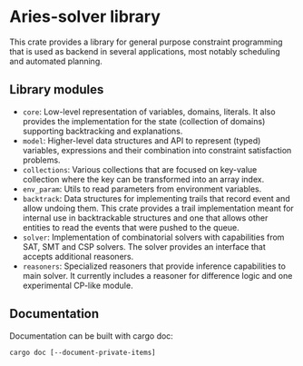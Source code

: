 

# Aries-solver library

This crate provides a library for general purpose constraint programming that is used as backend in several applications, most notably scheduling and automated planning.


## Library modules

 - `core`: Low-level representation of variables, domains, literals. It also provides the implementation for the state (collection of domains) supporting backtracking and explanations.
 - `model`: Higher-level data structures and API to represent (typed) variables, expressions and their combination into constraint satisfaction problems.
 - `collections`: Various collections that are focused on key-value collection where the key can be transformed into an array index.
 - `env_param`: Utils to read parameters from environment variables.
 - `backtrack`: Data structures for implementing trails that record event and allow undoing them. This crate provides a trail implementation meant for internal use in backtrackable structures and one that allows other entities to read the events that were pushed to the queue.
 - `solver`: Implementation of combinatorial solvers with capabilities from SAT, SMT and CSP solvers. The solver provides an interface that accepts additional reasoners.
 - `reasoners`: Specialized reasoners that provide inference capabilities to main solver. It currently includes a reasoner for difference logic and one experimental CP-like module.







## Documentation

Documentation can be built with cargo doc:

```
cargo doc [--document-private-items]
```
